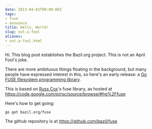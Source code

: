 ```yaml
---
date: 2013-04-01T00:00:00Z
tags:
- fuse
- announce
title: Hello, World!
slug: not-a-fool
aliases:
- not-a-fool.html
---
```


Hi. This blog post establishes the Bazil.org project. This is not an
April Fool's joke.

There are more ambituous things floating in the background, but many
people have expressed interest in this, so here's an early release: a
[Go FUSE filesystem programming library](/fuse/).

This is based on [Russ Cox](http://swtch.com/~rsc/)'s fuse library, as
hosted at https://code.google.com/p/rsc/source/browse/#hg%2Ffuse

Here's how to get going:

    go get bazil.org/fuse

The github repository is at https://github.com/bazil/fuse
